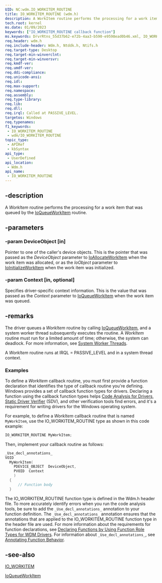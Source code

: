 ```yaml
---
UID: NC:wdm.IO_WORKITEM_ROUTINE
title: IO_WORKITEM_ROUTINE (wdm.h)
description: A WorkItem routine performs the processing for a work item that was queued by the IoQueueWorkItem routine.
tech.root: kernel
ms.date: 01/09/2023
keywords: ["IO_WORKITEM_ROUTINE callback function"]
ms.keywords: DrvrRtns_55d37b62-e72b-4aa3-b590-e9598ead0b46.xml, IO_WORKITEM_ROUTINE, WorkItem, WorkItem routine [Kernel-Mode Driver Architecture], kernel.workitem, wdm/WorkItem
req.header: wdm.h
req.include-header: Wdm.h, Ntddk.h, Ntifs.h
req.target-type: Desktop
req.target-min-winverclnt: 
req.target-min-winversvr: 
req.kmdf-ver: 
req.umdf-ver: 
req.ddi-compliance: 
req.unicode-ansi: 
req.idl: 
req.max-support: 
req.namespace: 
req.assembly: 
req.type-library: 
req.lib: 
req.dll: 
req.irql: Called at PASSIVE_LEVEL.
targetos: Windows
req.typenames: 
f1_keywords:
 - IO_WORKITEM_ROUTINE
 - wdm/IO_WORKITEM_ROUTINE
topic_type:
 - APIRef
 - kbSyntax
api_type:
 - UserDefined
api_location:
 - Wdm.h
api_name:
 - IO_WORKITEM_ROUTINE
---
```


## -description

A *WorkItem* routine performs the processing for a work item that was queued by the [IoQueueWorkItem](/windows-hardware/drivers/ddi/wdm/nf-wdm-ioqueueworkitem) routine.

## -parameters

### -param DeviceObject [in]

Pointer to one of the caller's device objects. This is the pointer that was passed as the *DeviceObject* parameter to [IoAllocateWorkItem](/windows-hardware/drivers/ddi/wdm/nf-wdm-ioallocateworkitem) when the work item was allocated, or as the *IoObject* parameter to [IoInitializeWorkItem](/windows-hardware/drivers/ddi/wdm/nf-wdm-ioinitializeworkitem) when the work item was initialized.

### -param Context [in, optional]

Specifies driver-specific context information. This is the value that was passed as the *Context* parameter to [IoQueueWorkItem](/windows-hardware/drivers/ddi/wdm/nf-wdm-ioqueueworkitem) when the work item was queued.

## -remarks

The driver queues a *WorkItem* routine by calling [IoQueueWorkItem](/windows-hardware/drivers/ddi/wdm/nf-wdm-ioqueueworkitem), and a system worker thread subsequently executes the routine. A *WorkItem* routine must run for a limited amount of time; otherwise, the system can deadlock. For more information, see [System Worker Threads](/windows-hardware/drivers/kernel/system-worker-threads).

A *WorkItem* routine runs at IRQL = PASSIVE_LEVEL and in a system thread context.

### Examples

To define a *WorkItem* callback routine, you must first provide a function declaration that identifies the type of callback routine you're defining. Windows provides a set of callback function types for drivers. Declaring a function using the callback function types helps [Code Analysis for Drivers](/windows-hardware/drivers/devtest/code-analysis-for-drivers), [Static Driver Verifier](/windows-hardware/drivers/devtest/static-driver-verifier) (SDV), and other verification tools find errors, and it's a requirement for writing drivers for the Windows operating system.

For example, to define a *WorkItem* callback routine that is named `MyWorkItem`, use the IO_WORKITEM_ROUTINE type as shown in this code example:

```cpp
IO_WORKITEM_ROUTINE MyWorkItem;
```

Then, implement your callback routine as follows:

```cpp
_Use_decl_annotations_
VOID
  MyWorkItem(
    PDEVICE_OBJECT  DeviceObject,
    PVOID  Context 
    )
  {
      // Function body
  }
```

The IO_WORKITEM_ROUTINE function type is defined in the Wdm.h header file. To more accurately identify errors when you run the code analysis tools, be sure to add the `_Use_decl_annotations_` annotation to your function definition. The `_Use_decl_annotations_` annotation ensures that the annotations that are applied to the IO_WORKITEM_ROUTINE function type in the header file are used. For more information about the requirements for function declarations, see [Declaring Functions by Using Function Role Types for WDM Drivers](/windows-hardware/drivers/devtest/declaring-functions-using-function-role-types-for-wdm-drivers). For information about `_Use_decl_annotations_`, see [Annotating Function Behavior](/visualstudio/code-quality/annotating-function-behavior).

## -see-also

[IO_WORKITEM](/windows-hardware/drivers/kernel/eprocess)

[IoQueueWorkItem](/windows-hardware/drivers/ddi/wdm/nf-wdm-ioqueueworkitem)
